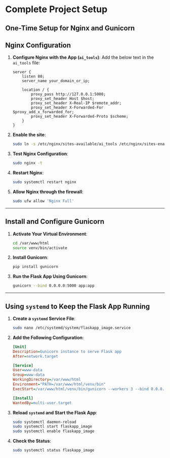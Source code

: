 # Complete Project Setup

## One-Time Setup for Nginx and Gunicorn

## Nginx Configuration

1. **Configure Nginx with the App (`ai_tools`)**:
   Add the below text in the `ai_tools` file:

   ```
   server {
       listen 80;
       server_name your_domain_or_ip;

       location / {
           proxy_pass http://127.0.0.1:5000;
           proxy_set_header Host $host;
           proxy_set_header X-Real-IP $remote_addr;
           proxy_set_header X-Forwarded-For $proxy_add_x_forwarded_for;
           proxy_set_header X-Forwarded-Proto $scheme;
       }
   }
   ```

2. **Enable the site**:

   ```bash
   sudo ln -s /etc/nginx/sites-available/ai_tools /etc/nginx/sites-enabled
   ```

3. **Test Nginx Configuration**:

   ```bash
   sudo nginx -t
   ```

4. **Restart Nginx**:

   ```bash
   sudo systemctl restart nginx
   ```

5. **Allow Nginx through the firewall**:

   ```bash
   sudo ufw allow 'Nginx Full'
   ```

---

## Install and Configure Gunicorn

1. **Activate Your Virtual Environment**:

   ```bash
   cd /var/www/html
   source venv/bin/activate
   ```

2. **Install Gunicorn**:

   ```bash
   pip install gunicorn
   ```

3. **Run the Flask App Using Gunicorn**:

   ```bash
   gunicorn --bind 0.0.0.0:5000 app:app
   ```

---

## Using `systemd` to Keep the Flask App Running

1. **Create a `systemd` Service File**:

   ```bash
   sudo nano /etc/systemd/system/flaskapp_image.service
   ```

2. **Add the Following Configuration**:

   ```ini
   [Unit]
   Description=Gunicorn instance to serve Flask app
   After=network.target

   [Service]
   User=www-data
   Group=www-data
   WorkingDirectory=/var/www/html
   Environment="PATH=/var/www/html/venv/bin"
   ExecStart=/var/www/html/venv/bin/gunicorn --workers 3 --bind 0.0.0.0:5000 app:app

   [Install]
   WantedBy=multi-user.target
   ```

3. **Reload `systemd` and Start the Flask App**:

   ```bash
   sudo systemctl daemon-reload
   sudo systemctl start flaskapp_image
   sudo systemctl enable flaskapp_image
   ```

4. **Check the Status**:

   ```bash
   sudo systemctl status flaskapp_image
   ```
